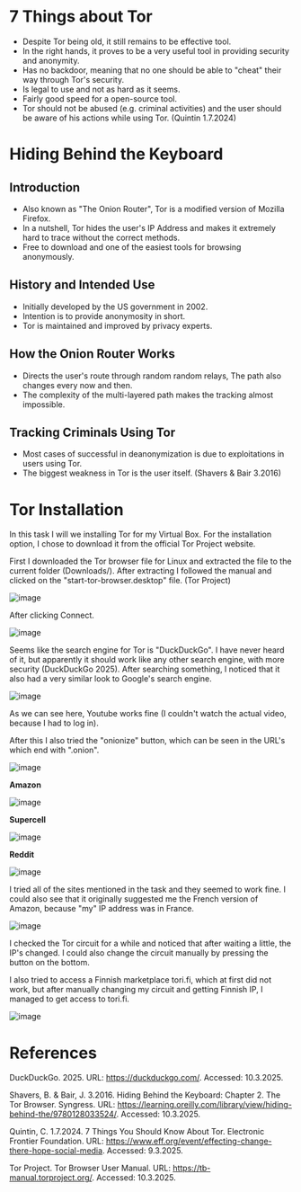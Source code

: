 # 7 Things about Tor
- Despite Tor being old, it still remains to be effective tool.
- In the right hands, it proves to be a very useful tool in providing security and anonymity.
- Has no backdoor, meaning that no one should be able to "cheat" their way through Tor's security.
- Is legal to use and not as hard as it seems.
- Fairly good speed for a open-source tool.
- Tor should not be abused (e.g. criminal activities) and the user should be aware of his actions while using Tor. (Quintin 1.7.2024)


# Hiding Behind the Keyboard
## Introduction
- Also known as "The Onion Router", Tor is a modified version of Mozilla Firefox.
- In a nutshell, Tor hides the user's IP Address and makes it extremely hard to trace without the correct methods.
- Free to download and one of the easiest tools for browsing anonymously.

## History and Intended Use
- Initially developed by the US government in 2002. 
- Intention is to provide anonymosity in short.
- Tor is maintained and improved by privacy experts.

## How the Onion Router Works
- Directs the user's route through random random relays, The path also changes every now and then.
- The complexity of the multi-layered path makes the tracking almost impossible.

## Tracking Criminals Using Tor
- Most cases of successful in deanonymization is due to exploitations in users using Tor.
- The biggest weakness in Tor is the user itself. (Shavers & Bair 3.2016)


# Tor Installation
In this task I will we installing Tor for my Virtual Box.
For the installation option, I chose to download it from the official Tor Project website.

First I downloaded the Tor browser file for Linux and extracted the file to the current folder (Downloads/). After extracting I followed the manual and clicked on the "start-tor-browser.desktop" file. (Tor Project)

![image](https://github.com/user-attachments/assets/9c0d871e-584e-4646-b00b-e2e6ad76a618)

After clicking Connect.

![image](https://github.com/user-attachments/assets/6ca0497c-8ba7-4d31-9e65-cefdab898501)

Seems like the search engine for Tor is "DuckDuckGo". I have never heard of it, but apparently it should work like any other search engine, with more security (DuckDuckGo 2025). After searching something, I noticed that it also had a very similar look to Google's search engine.

![image](https://github.com/user-attachments/assets/db0f8c7e-974d-4983-ba31-f0f194a8d887)

As we can see here, Youtube works fine (I couldn't watch the actual video, because I had to log in).

After this I also tried the "onionize" button, which can be seen in the URL's which end with ".onion".

![image](https://github.com/user-attachments/assets/5a3d3ac8-cbc7-4494-9aa0-ad53cf3b25dc)

**Amazon**

![image](https://github.com/user-attachments/assets/05861287-4324-4902-b349-43c7363914be)

**Supercell**

![image](https://github.com/user-attachments/assets/b9d4b0c2-a950-45df-ae1c-58ffddaf629c)

**Reddit**

![image](https://github.com/user-attachments/assets/ce6e4a1e-b24f-4de7-ab1e-386b7dc9bef3)

I tried all of the sites mentioned in the task and they seemed to work fine. I could also see that it originally suggested me the French version of Amazon, because "my" IP address was in France. 

![image](https://github.com/user-attachments/assets/3114442d-0e15-4192-9428-98f191b40d52)

I checked the Tor circuit for a while and noticed that after waiting a little, the IP's changed. I could also change the circuit manually by pressing the button on the bottom. 

I also tried to access a Finnish marketplace tori.fi, which at first did not work, but after manually changing my circuit and getting Finnish IP, I managed to get access to tori.fi.

![image](https://github.com/user-attachments/assets/637e12bf-005d-42ca-81d1-61458ef11861)

# References
DuckDuckGo. 2025. URL: https://duckduckgo.com/. Accessed: 10.3.2025.

Shavers, B. & Bair, J. 3.2016. Hiding Behind the Keyboard: Chapter 2. The Tor Browser. Syngress. URL: https://learning.oreilly.com/library/view/hiding-behind-the/9780128033524/. Accessed: 10.3.2025. 

Quintin, C. 1.7.2024. 7 Things You Should Know About Tor. Electronic Frontier Foundation. URL: https://www.eff.org/event/effecting-change-there-hope-social-media. Accessed: 9.3.2025.

Tor Project. Tor Browser User Manual. URL: https://tb-manual.torproject.org/. Accessed: 10.3.2025.
